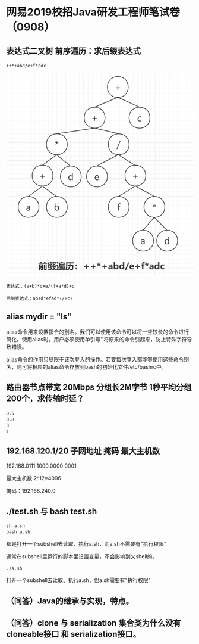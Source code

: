 # 网易2019校招Java研发工程师笔试卷（0908）

## 表达式二叉树 前序遍历：求后缀表达式
	++*+abd/e+f*adc

![](qianzhui.png)

	表达式：(a+b)*d+e/(f+a*d)+c

	后缀表达式：ab+d*efad*+/+c+

## alias mydir = "ls"

alias命令用来设置指令的别名。我们可以使用该命令可以将一些较长的命令进行简化。使用alias时，用户必须使用单引号''将原来的命令引起来，防止特殊字符导致错误。

alias命令的作用只局限于该次登入的操作。若要每次登入都能够使用这些命令别名，则可将相应的alias命令存放到bash的初始化文件/etc/bashrc中。
## 路由器节点带宽 20Mbps 分组长2M字节 1秒平均分组200个，求传输时延？

	0.5
	0.8
	3
	1

## 192.168.120.1/20 子网地址 掩码 最大主机数

192.168.‭0111 1000.0000 0001

最大主机数 2^12=4096

掩码：192.168.240.0‬

## ./test.sh 与 bash test.sh
	
	sh a.sh
	bash a.sh

都是打开一个subshell去读取、执行a.sh，而a.sh不需要有"执行权限"

通常在subshell里运行的脚本里设置变量，不会影响到父shell的。

 
	./a.sh

打开一个subshell去读取、执行a.sh，但a.sh需要有"执行权限"

## （问答）Java的继承与实现，特点。

## （问答）clone 与 serialization 集合类为什么没有 cloneable接口 和 serialization接口。